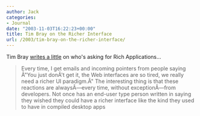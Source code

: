 ```yaml
---
author: Jack
categories:
- Journal
date: "2003-11-03T16:22:23+00:00"
title: Tim Bray on the Richer Interface
url: /2003/tim-bray-on-the-richer-interface/
---
```


Tim Bray [writes a little][1] on who's asking for Rich Applications&#8230;
  


> Every time, I get emails and incoming pointers from people saying &#194;"You just don&#194;'t get it, the Web interfaces are so tired, we really need a richer UI paradigm.&#194;" The interesting thing is that these reactions are always&#194;&#8212;every time, without exception&#194;&#8212;from developers. Not once has an end-user type person written in saying they wished they could have a richer interface like the kind they used to have in compiled desktop apps

 [1]: http://www.tbray.org/ongoing/When/200x/2003/11/03/CuiBono "Ongoing"